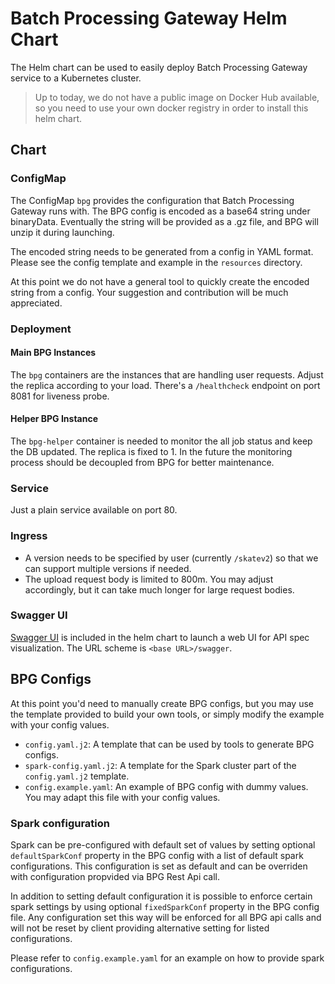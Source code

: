 # Batch Processing Gateway Helm Chart

The Helm chart can be used to easily deploy Batch Processing Gateway service to a Kubernetes cluster.

> Up to today, we do not have a public image on Docker Hub available, so you need to use your own docker registry in order to install this helm chart.


## Chart

### ConfigMap

The ConfigMap `bpg` provides the configuration that Batch Processing Gateway runs with.
The BPG config is encoded as a base64 string under binaryData.
Eventually the string will be provided as a .gz file, and BPG will unzip it during launching.

The encoded string needs to be generated from a config in YAML format. Please see the config template and example in the `resources` directory.

At this point we do not have a general tool to quickly create the encoded string from a config. Your suggestion and contribution will be much appreciated.


### Deployment

#### Main BPG Instances

The `bpg` containers are the instances that are handling user requests. Adjust the replica according to your load.
There's a `/healthcheck` endpoint on port 8081 for liveness probe.

#### Helper BPG Instance

The `bpg-helper` container is needed to monitor the all job status and keep the DB updated. The replica is fixed to 1.
In the future the monitoring process should be decoupled from BPG for better maintenance.

### Service

Just a plain service available on port 80.

### Ingress

- A version needs to be specified by user (currently `/skatev2`) so that we can support multiple versions if needed.
- The upload request body is limited to 800m. You may adjust accordingly, but it can take much longer for large request bodies.

### Swagger UI

[Swagger UI](https://swagger.io/tools/swagger-ui/) is included in the helm chart to launch a web UI for API spec visualization.
The URL scheme is `<base URL>/swagger`.

## BPG Configs

At this point you'd need to manually create BPG configs, but you may use the template provided to build your own tools, or simply modify the example with your config values.

- `config.yaml.j2`: A template that can be used by tools to generate BPG configs.
- `spark-config.yaml.j2`: A template for the Spark cluster part of the `config.yaml.j2` template.
- `config.example.yaml`: An example of BPG config with dummy values. You may adapt this file with your config values.

### Spark configuration
Spark can be pre-configured with default set of values by setting optional `defaultSparkConf` property in the BPG config with a list 
of default spark configurations. This configuration is set as default and can be overriden with configuration propvided via 
BPG Rest Api call. 

In addition to setting default configuration it is possible to enforce certain spark settings by using optional `fixedSparkConf` 
property in the BPG config file. Any configuration set this way will be enforced for all BPG api calls and will not be 
reset by client providing alternative setting for listed configurations. 

Please refer to `config.example.yaml` for an example on how to provide spark configurations. 